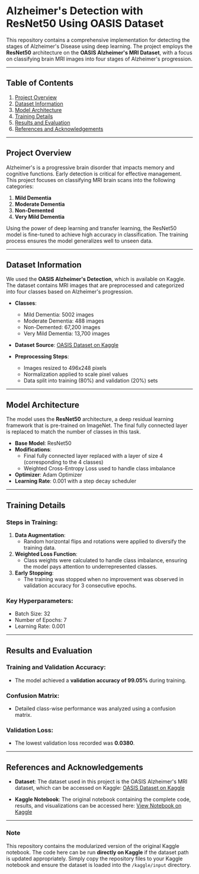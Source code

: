# Alzheimer's Detection with ResNet50 Using OASIS Dataset

This repository contains a comprehensive implementation for detecting the stages of Alzheimer's Disease using deep learning. The project employs the **ResNet50** architecture on the **OASIS Alzheimer's MRI Dataset**, with a focus on classifying brain MRI images into four stages of Alzheimer's progression.

---

## **Table of Contents**

1. [Project Overview](#project-overview)
2. [Dataset Information](#dataset-information)
3. [Model Architecture](#model-architecture)
4. [Training Details](#training-details)
5. [Results and Evaluation](#results-and-evaluation)
6. [References and Acknowledgements](#references-and-acknowledgements)

---

## **Project Overview**

Alzheimer's is a progressive brain disorder that impacts memory and cognitive functions. Early detection is critical for effective management. This project focuses on classifying MRI brain scans into the following categories:

1. **Mild Dementia**
2. **Moderate Dementia**
3. **Non-Demented**
4. **Very Mild Dementia**

Using the power of deep learning and transfer learning, the ResNet50 model is fine-tuned to achieve high accuracy in classification. The training process ensures the model generalizes well to unseen data.

---

## **Dataset Information**

We used the **OASIS Alzheimer's Detection**, which is available on Kaggle. The dataset contains MRI images that are preprocessed and categorized into four classes based on Alzheimer's progression.

- **Classes**:
  - Mild Dementia: 5002 images
  - Moderate Dementia: 488 images
  - Non-Demented: 67,200 images
  - Very Mild Dementia: 13,700 images

- **Dataset Source**: [OASIS Dataset on Kaggle](https://www.kaggle.com/datasets/ninadaithal/imagesoasis/data)
- **Preprocessing Steps**:
  - Images resized to 496x248 pixels
  - Normalization applied to scale pixel values
  - Data split into training (80%) and validation (20%) sets

---

## **Model Architecture**

The model uses the **ResNet50** architecture, a deep residual learning framework that is pre-trained on ImageNet. The final fully connected layer is replaced to match the number of classes in this task.

- **Base Model**: ResNet50
- **Modifications**:
  - Final fully connected layer replaced with a layer of size 4 (corresponding to the 4 classes)
  - Weighted Cross-Entropy Loss used to handle class imbalance
- **Optimizer**: Adam Optimizer
- **Learning Rate**: 0.001 with a step decay scheduler

---

## **Training Details**

### **Steps in Training**:
1. **Data Augmentation**:
   - Random horizontal flips and rotations were applied to diversify the training data.
2. **Weighted Loss Function**:
   - Class weights were calculated to handle class imbalance, ensuring the model pays attention to underrepresented classes.
3. **Early Stopping**:
   - The training was stopped when no improvement was observed in validation accuracy for 3 consecutive epochs.

### **Key Hyperparameters**:
- Batch Size: 32
- Number of Epochs: 7
- Learning Rate: 0.001

---

## **Results and Evaluation**

### **Training and Validation Accuracy**:
- The model achieved a **validation accuracy of 99.05%** during training.

### **Confusion Matrix**:
- Detailed class-wise performance was analyzed using a confusion matrix. 

### **Validation Loss**:
- The lowest validation loss recorded was **0.0380**.

---

## References and Acknowledgements

- **Dataset**: The dataset used in this project is the OASIS Alzheimer's MRI dataset, which can be accessed on Kaggle:
  [OASIS Dataset on Kaggle](https://www.kaggle.com/datasets/ninadaithal/imagesoasis/data)

- **Kaggle Notebook**: The original notebook containing the complete code, results, and visualizations can be accessed here:
  [View Notebook on Kaggle](https://www.kaggle.com/code/kasmcanulus/alzheimer-detection-with-resnet50)
---

### Note

This repository contains the modularized version of the original Kaggle notebook. The code here can be run **directly on Kaggle** if the dataset path is updated appropriately. Simply copy the repository files to your Kaggle notebook and ensure the dataset is loaded into the `/kaggle/input` directory.


